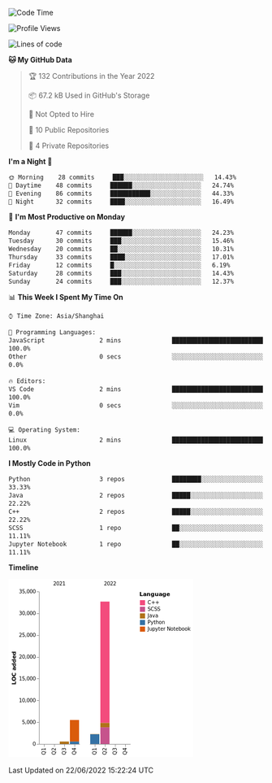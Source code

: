 <!--START_SECTION:waka-->
![Code Time](http://img.shields.io/badge/Code%20Time-59%20mins-blue)

![Profile Views](http://img.shields.io/badge/Profile%20Views-0-blue)

![Lines of code](https://img.shields.io/badge/From%20Hello%20World%20I%27ve%20Written-41%20Thousand%20lines%20of%20code-blue)

**🐱 My GitHub Data** 

> 🏆 132 Contributions in the Year 2022
 > 
> 📦 67.2 kB Used in GitHub's Storage 
 > 
> 🚫 Not Opted to Hire
 > 
> 📜 10 Public Repositories 
 > 
> 🔑 4 Private Repositories  
 > 
**I'm a Night 🦉** 

```text
🌞 Morning    28 commits     ███░░░░░░░░░░░░░░░░░░░░░░   14.43% 
🌆 Daytime    48 commits     ██████░░░░░░░░░░░░░░░░░░░   24.74% 
🌃 Evening    86 commits     ███████████░░░░░░░░░░░░░░   44.33% 
🌙 Night      32 commits     ████░░░░░░░░░░░░░░░░░░░░░   16.49%

```
📅 **I'm Most Productive on Monday** 

```text
Monday       47 commits     ██████░░░░░░░░░░░░░░░░░░░   24.23% 
Tuesday      30 commits     ███░░░░░░░░░░░░░░░░░░░░░░   15.46% 
Wednesday    20 commits     ██░░░░░░░░░░░░░░░░░░░░░░░   10.31% 
Thursday     33 commits     ████░░░░░░░░░░░░░░░░░░░░░   17.01% 
Friday       12 commits     █░░░░░░░░░░░░░░░░░░░░░░░░   6.19% 
Saturday     28 commits     ███░░░░░░░░░░░░░░░░░░░░░░   14.43% 
Sunday       24 commits     ███░░░░░░░░░░░░░░░░░░░░░░   12.37%

```


📊 **This Week I Spent My Time On** 

```text
⌚︎ Time Zone: Asia/Shanghai

💬 Programming Languages: 
JavaScript               2 mins              █████████████████████████   100.0% 
Other                    0 secs              ░░░░░░░░░░░░░░░░░░░░░░░░░   0.0%

🔥 Editors: 
VS Code                  2 mins              █████████████████████████   100.0% 
Vim                      0 secs              ░░░░░░░░░░░░░░░░░░░░░░░░░   0.0%

💻 Operating System: 
Linux                    2 mins              █████████████████████████   100.0%

```

**I Mostly Code in Python** 

```text
Python                   3 repos             ████████░░░░░░░░░░░░░░░░░   33.33% 
Java                     2 repos             █████░░░░░░░░░░░░░░░░░░░░   22.22% 
C++                      2 repos             █████░░░░░░░░░░░░░░░░░░░░   22.22% 
SCSS                     1 repo              ██░░░░░░░░░░░░░░░░░░░░░░░   11.11% 
Jupyter Notebook         1 repo              ██░░░░░░░░░░░░░░░░░░░░░░░   11.11%

```


**Timeline**

![Chart not found](https://raw.githubusercontent.com/kopp4/kopp4/main/charts/bar_graph.png) 


 Last Updated on 22/06/2022 15:22:24 UTC
<!--END_SECTION:waka-->
